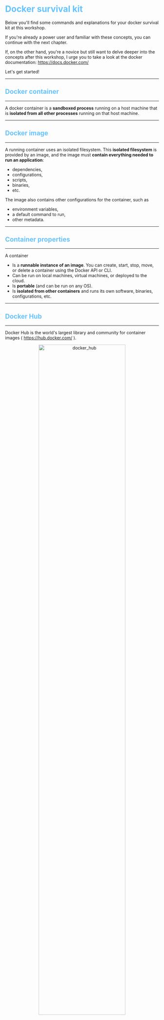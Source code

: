 # <span style="color:#66C3FF">Docker survival kit<span>


Below you'll find some commands and explanations for your docker survival kit at this workshop.

If you're already a power user and familiar with these concepts, you can continue with the next chapter.


If, on the other hand, you're a novice but still want to delve deeper into the concepts after this workshop, I urge you to take a look at the docker documentation: https://docs.docker.com/


Let's get started!

-------
## <span style="color:#66C3FF">Docker container<span>
-------
A docker container is a __sandboxed process__ running on a host machine that is __isolated from all other processes__ running on that host machine.

-------
## <span style="color:#66C3FF">Docker image<span>
-------
A running container uses an isolated filesystem. This __isolated filesystem__ is provided by an image, and the image must __contain everything needed to run an application__:

- dependencies, 
- configurations, 
- scripts, 
- binaries, 
- etc. 

The image also contains other configurations for the container, such as 

- environment variables, 
- a default command to run, 
- other metadata.

-------
## <span style="color:#66C3FF">Container properties<span>
-------
A container 

- Is a __runnable instance of an image__. You can create, start, stop, move, or delete a container using the Docker API or CLI.
- Can be run on local machines, virtual machines, or deployed to the cloud.
- Is __portable__ (and can be run on any OS).
- Is __isolated from other containers__ and runs its own software, binaries, configurations, etc.


-------
## <span style="color:#66C3FF">Docker Hub<span>
-------
Docker Hub is the world's largest library and community for container images ( https://hub.docker.com/ ).

<div align="center">
<img src="../figures/docker_hub.png" alt="docker_hub" width="75%">
</div>


You can directly get official docker images or computed by the community.


-------
## <span style="color:#66C3FF">Hello world and docker basic commands<span>
-------



### <span style="color:#66C3FF">Docker pull<span>

This command is used to download a docker image from a registry, such as Docker Hub, to your local system.

You can try to run the following command to pull your first docker image:

```bash
docker pull hello-world
```

You can now try to pull another image which will be used later in this workshop session: a postgresql (version 17) database with postgis extension (version 3.5).

```bash
docker pull postgis/postgis:17-3.5
```

### <span style="color:#66C3FF">Docker ps<span>
This command shows the __list of currently running containers__ along with their details, such as container ID, names, and status.
```bash
docker ps
```

If you add the ```--all``` parameter, you will also see stopped containers:
```bash
docker ps --all
```



### <span style="color:#66C3FF">Docker run<span>

This command__creates and runs a new Docker container__ based on a specified image. It can also be used to specify various options and settings for the container.

If you try now to instanciate the hello-world image previously pulled:
```bash
docker run hello-world
```

You should see some kind words (coming from docker team) in the container logs! ;-)



If you check the list of active containers, you will discover that docker assign a random (fancy) name to your container. To avoid this and easily keep track of your docker containers, you can add a ```--name``` parameter.

Here is another docker run example related to our workshop: a postgis container with a custom setup:

```bash
docker run --name postgis_sotm -p 5482:5432 -e POSTGRES_PASSWORD=postgres -d postgis/postgis:17-3.5
```

You can see that we specify a particular name for the container (postgis_sotm), handle the port forwarding, set environement variables (postgres database user password), run in background (-d), version of Postgresql (17) and finally the version of Postgis (3.5).

Everything in 1 single command and deployed in only few seconds!
Impressive, isn't it?!



### <span style="color:#66C3FF">Docker start<span>
This command is used to __start one or more stopped containers__, allowing them to run in the background.

If your postgis_sotm container is not running (TIP: check it with ```docker ps``` command), you can start it with the following command:

```bash
docker start postgis_sotm 
```


### <span style="color:#66C3FF">Docker stop<span>
This command is used to __stop one or more running containers__, pausing their execution.


If your postgis_sotm container is running (TIP: check it with ```docker ps``` command), you can stop it with the following command:

```bash
docker stop postgis_sotm 
```

### <span style="color:#66C3FF">Docker rm<span>
This command removes one or more stopped containers from your system. Containers must be stopped before they can be removed.

```bash
docker rm postgis_sotm
```

```{note}
If you removed your postgis_sotm with the previous command, don't forget to recreate it for the next exercices! ;-) 
```


### <span style="color:#66C3FF">Docker exec<span>
This command allows you to run a command inside a running container. It provides a way to execute commands in an already running container without the need to start a new shell session.

If we want to access a bash terminal in the previous postgis container, we can run:

```bash
docker exec -it postgis_sotm bash
```


-------
## <span style="color:#66C3FF">BONUS: Dockerfile<span>
-------

<span style="color:red">__We won't be using dockerfiles during this workshop, just pre-built images available on the Docker Hub. This section is here for your information.__<span>

A Dockerfile is a text-based file with no file extention that contains a __script of instructions__.
Docker uses this script to __build a container image__.

Here is an example of Dockerfile for an imposm image (built by GeoPostcodes team)


```Dockerfile
# docker build --platform linux/amd64,linux/arm64 -t geopostcodes/imposm:1 --push .
FROM debian:latest
 
# don't use root as the running user
RUN groupadd -g 999 imposm && \
    useradd -r -u 999 -g imposm imposm
 
# Install base utilities
RUN apt-get update && \
    apt-get install -y wget && \
    apt-get install -y tar gzip && \
    apt-get clean && \
    rm -rf /var/lib/apt/lists/*
 
# install imposm
USER 999
WORKDIR /usr/app
RUN wget --quiet https://github.com/omniscale/imposm3/releases/download/v0.11.1/imposm-0.11.1-linux-x86-64.tar.gz && \
    tar -xf imposm-0.11.1-linux-x86-64.tar.gz && \
    mv ./imposm-0.11.1-linux-x86-64/* . && \
    rm -rf ./imposm-0.11.1-linux-x86-64 && \
    rm imposm-0.11.1-linux-x86-64.tar.gz

```


You can see that a Dockerfile is composed of adapted linux commands such as ```groupadd```, ```wget```, ```apt-get```, ```rm``` etc. to prepare the image based on a linux dockerized OS such as Debian, Alpine or Ubuntu for example.

To build an image from a Dockerfile and with a tag, you can run a command similar to the following in your Dockerfile folder location:

```bash
docker build -t my-image-tag .
```

-------
## <span style="color:#66C3FF">Docker Volumes<span>
-------
A Docker volume is a persistent data storage mechanism that allows containers to store and share data independently from the container lifecycle. Volumes provide a way to persist data even if the container that created them no longer exists. They are used to store files, databases, or any other type of data that containers need to read from or write to during their lifetime. 

 By using volumes, developers can __separate the concerns of storage from the application logic__, making it easier to maintain, update, and scale containerized applications without losing critical data when containers are removed or replaced.

-------
## <span style="color:#66C3FF">Docker Compose<span>
-------
A ```docker-compose.yml``` file is a configuration file used to define and manage __multi-container Docker applications__. It allows you to __specify the services, networks, and volumes required__ for your application in a declarative manner. In a docker-compose file, you can define multiple services, each representing a containerized application component. These services can be configured with various options, including Docker images, environment variables, ports, volumes, and dependencies. By using a docker-compose file, you can __define the entire application stack, its relationships, and configurations in one centralized place__. 

When you run docker-compose up, Docker Compose reads the configuration from the file and starts the specified services, creating the necessary containers, networks, and volumes based on the defined configurations. This simplifies the process of managing complex applications by enabling you to launch and scale multi-container setups with a single command, making it easier to develop, test, and deploy applications in different environments.


In your ```docker-compose.yml``` folder location, you can deploy it by running the following command:

```bash
docker-compose up
```


If you want to remove the previous containers version before starting a new setup, you can use the ```docker-compose down``` command. This command stops and removes the containers defined in your ```docker-compose.yml``` file:

```bash
docker-compose down
```